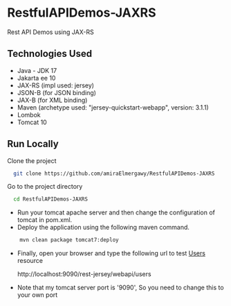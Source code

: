 # RestfulAPIDemos-JAXRS

Rest API Demos using JAX-RS

## Technologies Used

- Java - JDK 17
- Jakarta ee 10
- JAX-RS (impl used: jersey)
- JSON-B (for JSON binding)
- JAX-B (for XML binding)
- Maven (archetype used: "jersey-quickstart-webapp", version: 3.1.1)
- Lombok
- Tomcat 10



## Run Locally

Clone the project

```bash
  git clone https://github.com/amiraElmergawy/RestfulAPIDemos-JAXRS
```

Go to the project directory

```bash
  cd RestfulAPIDemos-JAXRS
```

- Run your tomcat apache server and then change the configuration of tomcat in pom.xml.
- Deploy the application using the following maven command.

```bash
    mvn clean package tomcat7:deploy
```

- Finally, open your browser and type the following url to test <a href="http://localhost:9090/rest-jersey/webapi/users">Users </a> resource

  
     http://localhost:9090/rest-jersey/webapi/users 

- Note that my tomcat server port is '9090', So you need to change this to your own port

